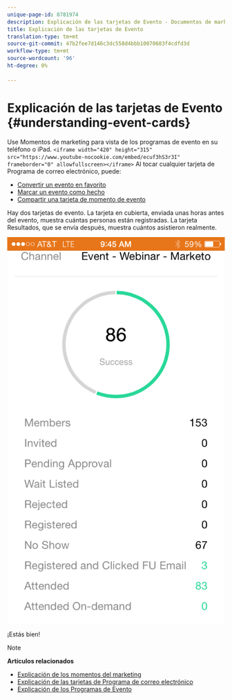 ```yaml
---
unique-page-id: 8781974
description: Explicación de las tarjetas de Evento - Documentos de marketing - Documentación del producto
title: Explicación de las tarjetas de Evento
translation-type: tm+mt
source-git-commit: 47b2fee7d146c3dc558d4bbb10070683f4cdfd3d
workflow-type: tm+mt
source-wordcount: '96'
ht-degree: 0%

---
```



# Explicación de las tarjetas de Evento {#understanding-event-cards}

Use Momentos de marketing para vista de los programas de evento en su teléfono o iPad.
`<iframe width="420" height="315" src="https://www.youtube-nocookie.com/embed/ecuf3hS3r3I" frameborder="0" allowfullscreen></iframe>` Al tocar cualquier tarjeta de Programa de correo electrónico, puede:

* [Convertir un evento en favorito](../../../../../product-docs/core-marketo-concepts/mobile-apps/marketo-moments/working-with-moments/creating-a-favorite.md)
* [Marcar un evento como hecho](../../../../../product-docs/core-marketo-concepts/mobile-apps/marketo-moments/working-with-moments/marking-it-done.md)
* [Compartir una tarjeta de momento de evento](../../../../../product-docs/core-marketo-concepts/mobile-apps/marketo-moments/working-with-moments/sharing-a-moment.md)

Hay dos tarjetas de evento. La tarjeta en cubierta, enviada unas horas antes del evento, muestra cuántas personas están registradas. La tarjeta Resultados, que se envía después, muestra cuántos asistieron realmente.

![](assets/image2015-7-15-16-3a56-3a16.png)

¡Estás bien!

>[!NOTE]
>
>**Artículos relacionados**
>
>* [Explicación de los momentos del marketing](understanding-marketo-moments.md)
>* [Explicación de las tarjetas de Programa de correo electrónico](understanding-email-program-cards.md)
>* [Explicación de los Programas de Evento](../../../../../product-docs/demand-generation/events/understanding-events/understanding-event-programs.md)

>



